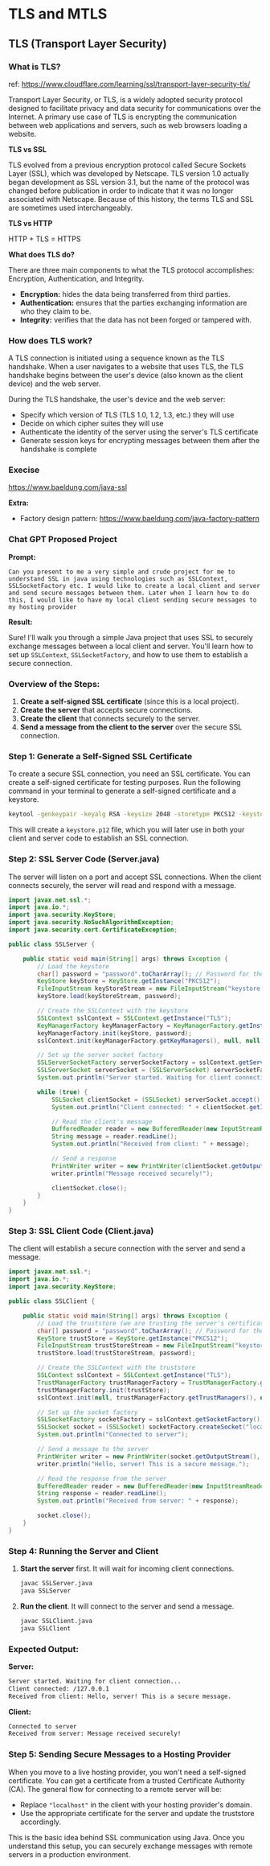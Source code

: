 # TLS and MTLS

## TLS (Transport Layer Security)

### What is TLS?

ref: https://www.cloudflare.com/learning/ssl/transport-layer-security-tls/

Transport Layer Security, or TLS, is a widely adopted security protocol designed to facilitate privacy and data security for communications over the Internet. A primary use case of TLS is encrypting the communication between web applications and servers, such as web browsers loading a website.

**TLS vs SSL**

TLS evolved from a previous encryption protocol called Secure Sockets Layer (SSL), which was developed by Netscape. TLS version 1.0 actually began development as SSL version 3.1, but the name of the protocol was changed before publication in order to indicate that it was no longer associated with Netscape. Because of this history, the terms TLS and SSL are sometimes used interchangeably.

**TLS vs HTTP**

HTTP + TLS = HTTPS

**What does TLS do?**

There are three main components to what the TLS protocol accomplishes: Encryption, Authentication, and Integrity.

* **Encryption:** hides the data being transferred from third parties.
* **Authentication:** ensures that the parties exchanging information are who they claim to be.
* **Integrity:** verifies that the data has not been forged or tampered with.

### How does TLS work?

A TLS connection is initiated using a sequence known as the TLS handshake. When a user navigates to a website that uses TLS, the TLS handshake begins between the user's device (also known as the client device) and the web server.

During the TLS handshake, the user's device and the web server:

* Specify which version of TLS (TLS 1.0, 1.2, 1.3, etc.) they will use
* Decide on which cipher suites they will use
* Authenticate the identity of the server using the server's TLS certificate
* Generate session keys for encrypting messages between them after the handshake is complete

### Execise

https://www.baeldung.com/java-ssl

**Extra:** 

* Factory design pattern: https://www.baeldung.com/java-factory-pattern

### Chat GPT Proposed Project

**Prompt:**

```
Can you present to me a very simple and crude project for me to understand SSL in java using technologies such as SSLContext, SSLSocketFactory etc. I would like to create a local client and server and send secure messages between them. Later when I learn how to do this, I would like to have my local client sending secure messages to my hosting provider
```

**Result:**

Sure! I'll walk you through a simple Java project that uses SSL to securely exchange messages between a local client and server. You'll learn how to set up `SSLContext`, `SSLSocketFactory`, and how to use them to establish a secure connection.

### Overview of the Steps:
1. **Create a self-signed SSL certificate** (since this is a local project).
2. **Create the server** that accepts secure connections.
3. **Create the client** that connects securely to the server.
4. **Send a message from the client to the server** over the secure SSL connection.

### Step 1: Generate a Self-Signed SSL Certificate
To create a secure SSL connection, you need an SSL certificate. You can create a self-signed certificate for testing purposes. Run the following command in your terminal to generate a self-signed certificate and a keystore.

```sh
keytool -genkeypair -keyalg RSA -keysize 2048 -storetype PKCS12 -keystore keystore.p12 -validity 3650 -alias mykey
```

This will create a `keystore.p12` file, which you will later use in both your client and server code to establish an SSL connection.

### Step 2: SSL Server Code (Server.java)
The server will listen on a port and accept SSL connections. When the client connects securely, the server will read and respond with a message.

```java
import javax.net.ssl.*;
import java.io.*;
import java.security.KeyStore;
import java.security.NoSuchAlgorithmException;
import java.security.cert.CertificateException;

public class SSLServer {

    public static void main(String[] args) throws Exception {
        // Load the keystore
        char[] password = "password".toCharArray(); // Password for the keystore
        KeyStore keyStore = KeyStore.getInstance("PKCS12");
        FileInputStream keyStoreStream = new FileInputStream("keystore.p12");
        keyStore.load(keyStoreStream, password);

        // Create the SSLContext with the keystore
        SSLContext sslContext = SSLContext.getInstance("TLS");
        KeyManagerFactory keyManagerFactory = KeyManagerFactory.getInstance(KeyManagerFactory.getDefaultAlgorithm());
        keyManagerFactory.init(keyStore, password);
        sslContext.init(keyManagerFactory.getKeyManagers(), null, null);

        // Set up the server socket factory
        SSLServerSocketFactory serverSocketFactory = sslContext.getServerSocketFactory();
        SSLServerSocket serverSocket = (SSLServerSocket) serverSocketFactory.createServerSocket(12345);
        System.out.println("Server started. Waiting for client connection...");

        while (true) {
            SSLSocket clientSocket = (SSLSocket) serverSocket.accept();
            System.out.println("Client connected: " + clientSocket.getInetAddress());

            // Read the client's message
            BufferedReader reader = new BufferedReader(new InputStreamReader(clientSocket.getInputStream()));
            String message = reader.readLine();
            System.out.println("Received from client: " + message);

            // Send a response
            PrintWriter writer = new PrintWriter(clientSocket.getOutputStream(), true);
            writer.println("Message received securely!");

            clientSocket.close();
        }
    }
}
```

### Step 3: SSL Client Code (Client.java)
The client will establish a secure connection with the server and send a message.

```java
import javax.net.ssl.*;
import java.io.*;
import java.security.KeyStore;

public class SSLClient {

    public static void main(String[] args) throws Exception {
        // Load the truststore (we are trusting the server's certificate)
        char[] password = "password".toCharArray(); // Password for the truststore
        KeyStore trustStore = KeyStore.getInstance("PKCS12");
        FileInputStream trustStoreStream = new FileInputStream("keystore.p12");
        trustStore.load(trustStoreStream, password);

        // Create the SSLContext with the truststore
        SSLContext sslContext = SSLContext.getInstance("TLS");
        TrustManagerFactory trustManagerFactory = TrustManagerFactory.getInstance(TrustManagerFactory.getDefaultAlgorithm());
        trustManagerFactory.init(trustStore);
        sslContext.init(null, trustManagerFactory.getTrustManagers(), null);

        // Set up the socket factory
        SSLSocketFactory socketFactory = sslContext.getSocketFactory();
        SSLSocket socket = (SSLSocket) socketFactory.createSocket("localhost", 12345);
        System.out.println("Connected to server");

        // Send a message to the server
        PrintWriter writer = new PrintWriter(socket.getOutputStream(), true);
        writer.println("Hello, server! This is a secure message.");

        // Read the response from the server
        BufferedReader reader = new BufferedReader(new InputStreamReader(socket.getInputStream()));
        String response = reader.readLine();
        System.out.println("Received from server: " + response);

        socket.close();
    }
}
```

### Step 4: Running the Server and Client
1. **Start the server** first. It will wait for incoming client connections.
   ```bash
   javac SSLServer.java
   java SSLServer
   ```

2. **Run the client**. It will connect to the server and send a message.
   ```bash
   javac SSLClient.java
   java SSLClient
   ```

### Expected Output:
**Server:**
```bash
Server started. Waiting for client connection...
Client connected: /127.0.0.1
Received from client: Hello, server! This is a secure message.
```

**Client:**
```bash
Connected to server
Received from server: Message received securely!
```

### Step 5: Sending Secure Messages to a Hosting Provider
When you move to a live hosting provider, you won't need a self-signed certificate. You can get a certificate from a trusted Certificate Authority (CA). The general flow for connecting to a remote server will be:

- Replace `"localhost"` in the client with your hosting provider's domain.
- Use the appropriate certificate for the server and update the truststore accordingly.

This is the basic idea behind SSL communication using Java. Once you understand this setup, you can securely exchange messages with remote servers in a production environment.